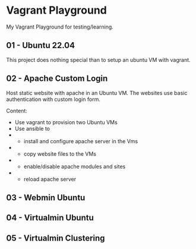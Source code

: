 # Vagrant Playground

My Vagrant Playground for testing/learning.

## 01 - Ubuntu 22.04

This project does nothing special than to setup an ubuntu VM with vagrant.

## 02 - Apache Custom Login

Host static website with apache in an Ubuntu VM. The websites use basic authentication with custom login form.

Content:

- Use vagrant to provision two Ubuntu VMs
- Use ansible to
- - install and configure apache server in the Vms
- - copy website files to the VMs
- - enable/disable apache modules and sites
- - reload apache server

## 03 - Webmin Ubuntu

## 04 - Virtualmin Ubuntu

## 05 - Virtualmin Clustering
